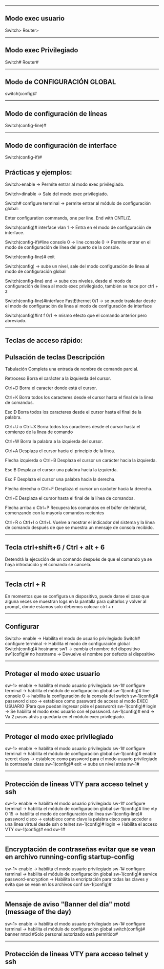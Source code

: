 ------------------
Modo exec usuario
------------------

Switch>
Router>

-----------------------
Modo exec Privilegiado
-----------------------

Switch#
Router#

-----------------------------
Modo de CONFIGURACIÓN GLOBAL
-----------------------------

switch(config)#

--------------------------------
Modo de configuración de líneas
--------------------------------

Switch(config-line)#

-----------------------------------
Modo de configuración de interface
-----------------------------------

Switch(config-if)#


Prácticas y ejemplos:
------------------

Switch>enable -> Permite entrar al modo exec privilegiado.

Switch>dinable -> Sale del modo exec privilegiado.

Switch# configure terminal -> permite entrar al módulo de configuración global:

Enter configuration commands, one per line.  End with CNTL/Z.

Switch(config)# interface vlan 1 -> Entra en el modo de configuración de interface.

Switch(config-if)#line console 0 -> line console 0 -> Permite entrar en el modo de configuración de línea del puerto de la console.

Switch(config-line)# exit

Switch(config) -> sube un nivel, sale del modo configuración de linea al modo de configuración global

Switch(config-line) end -> sube dos niveles, desde el modo de configuración de linea al modo exec privilegiado, también se hace por ctrl + z

Switch(config-line)#interface FastEthernet 0/1 -> se puede trasladar desde el modo de configuración de linea al modo de configuración de interface

Switch(config)#int f 0/1 -> mismo efecto que el comando anterior pero abreviado.

-----------------------
Teclas de acceso rápido:
-----------------------
Pulsación de teclas	Descripción
--
Tabulación      Completa una entrada de nombre de comando parcial.

Retroceso       Borra el carácter a la izquierda del cursor.

Ctrl+D	        Borra el caracter donde está el cursor.

Ctrl+K	        Borra todos los caracteres desde el cursor hasta el final de la línea de comandos.

Esc D	        Borra todos los caracteres desde el cursor hasta el final de la palabra.

Ctrl+U o Ctrl+X	Borra todos los caracteres desde el cursor hasta el comienzo de la línea de comando

Ctrl+W	        Borra la palabra a la izquierda del cursor.
 
Ctrl+A	        Desplaza el cursor hacia el principio de la línea.

Flecha izquierda o Ctrl+B	Desplaza el cursor un carácter hacia la izquierda.

Esc B	        Desplaza el cursor una palabra hacia la izquierda.

Esc F	        Desplaza el cursor una palabra hacia la derecha.

Flecha derecha o Ctrl+F	Desplaza el cursor un carácter hacia la derecha.

Ctrl+E	        Desplaza el cursor hasta el final de la línea de comandos.

Flecha arriba o Ctrl+P	    Recupera los comandos en el búfer de historial, comenzando con la mayoría comandos recientes

Ctrl+R o Ctrl+I o Ctrl+L	Vuelve a mostrar el indicador del sistema y la línea de comando después de que se muestra un mensaje de consola recibido.

-------------------------------------
Tecla ctrl+shift+6 / Ctrl + alt + 6
-------------------------------------

Detendrá la ejecución de un comando después de que el comando ya se haya introducido y el comando se cancela.

----------------
Tecla ctrl + R
----------------

En momentos que se configura un dispositivo, puede darse el caso que alguna veces se muestran logs en la pantalla para quitarlos y volver al prompt, donde estamos solo debemos colocar ctrl + r


------------
Configurar 
-----------

Switch> enable -> Habilita el modo de usuario privilegiado
Switch# configure terminal -> Habilita el modo de configuración global
Switch(config)# hostname sw1 -> cambia el nombre del dispositivo
sw1(cofig)# no hostname -> Devuelve el nombre por defecto al dispositivo

-----------------------------
Proteger el modo exec usuario
-----------------------------

sw-1> enable -> habilita el modo usuario privilegiado
sw-1# configure terminal -> habilita el módulo de configuración global
sw-1(config)# line console 0 -> habilita la configuración de la consola del switch
sw-1(config)# password cisco -> establece como password de acceso al modo EXEC USUARIO (Para que puedan ingresar pide el password)
sw-1(config)# login -> Se habilita el modo exec usuario con el password.
sw-1(config)# end -> Va 2 pasos atrás y quedaría en el módulo exec privilegiado.

----------------------------------
Proteger el modo exec privilegiado
----------------------------------

sw-1> enable -> habilita el modo usuario privilegiado
sw-1# configure terminal -> habilita el módulo de configuración global
sw-1(config)# enable secret class -> establece como password para el modo usuario privilegiado la contraseña class
sw-1(config)# exit -> sube un nivel atrás
sw-1# 

--------------------------------------------------
Protección de lineas VTY para acceso telnet y ssh
--------------------------------------------------

sw-1> enable -> habilita el modo usuario privilegiado
sw-1# configure terminal -> habilita el módulo de configuración global
sw-1(config)# line vty 0 15 -> habilita el modo de configuración de línea
sw-1(config-line)# password cisco -> establece como clave la palabra cisco para acceder a una linea virtual desde ssh o telnet
sw-1(config)# login -> Habilita el acceso VTY
sw-1(config)# end
sw-1#

----------------------------------------------------------------------------------------
Encryptación de contraseñas evitar que se vean en archivo running-config startup-config
----------------------------------------------------------------------------------------

sw-1> enable -> habilita el modo usuario privilegiado
sw-1# configure terminal -> habilita el módulo de configuración global
sw-1(config)# service password-encryption -> Habilita la encriptación para todas las claves y evita que se vean en los archivos conf
sw-1(config)# 

-----------------------------------------------------------
Mensaje de aviso "Banner del día" motd (message of the day)
-----------------------------------------------------------

sw-1> enable -> habilita el modo usuario privilegiado
sw-1# configure terminal -> habilita el módulo de configuración global
switch(config)# banner mtod #Solo personal autorizado está permitido#

-------------------------------------------------
Protección de lineas VTY para acceso telnet y ssh
--------------------------------------------------



